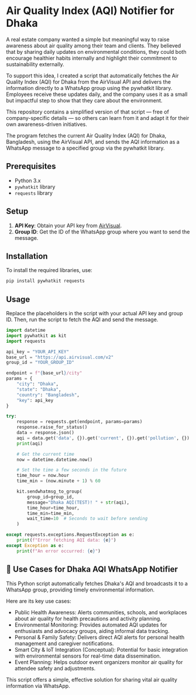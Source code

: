 # Air Quality Index (AQI) Notifier for Dhaka

A real estate company wanted a simple but meaningful way to raise awareness about air quality among their team and clients. They believed that by sharing daily updates on environmental conditions, they could both encourage healthier habits internally and highlight their commitment to sustainability externally.

To support this idea, I created a script that automatically fetches the Air Quality Index (AQI) for Dhaka from the AirVisual API and delivers the information directly to a WhatsApp group using the pywhatkit library. Employees receive these updates daily, and the company uses it as a small but impactful step to show that they care about the environment.

This repository contains a simplified version of that script — free of company-specific details — so others can learn from it and adapt it for their own awareness-driven initiatives.

The program fetches the current Air Quality Index (AQI) for Dhaka, Bangladesh, using the AirVisual API, and sends the AQI information as a WhatsApp message to a specified group via the pywhatkit library.

## Prerequisites

- Python 3.x
- `pywhatkit` library
- `requests` library

## Setup

1. **API Key**: Obtain your API key from [AirVisual](https://www.iqair.com/).
2. **Group ID**: Get the ID of the WhatsApp group where you want to send the message.

## Installation

To install the required libraries, use:

```bash
pip install pywhatkit requests
```

## Usage

Replace the placeholders in the script with your actual API key and group ID. Then, run the script to fetch the AQI and send the message.

```python
import datetime
import pywhatkit as kit
import requests

api_key = "YOUR_API_KEY"
base_url = "https://api.airvisual.com/v2"
group_id = "YOUR_GROUP_ID"

endpoint = f"{base_url}/city"
params = {
    "city": "Dhaka",
    "state": "Dhaka",
    "country": "Bangladesh",
    "key": api_key
}

try:
    response = requests.get(endpoint, params=params)
    response.raise_for_status()
    data = response.json()
    aqi = data.get('data', {}).get('current', {}).get('pollution', {}).get('aqius')
    print(aqi)

    # Get the current time
    now = datetime.datetime.now()

    # Set the time a few seconds in the future
    time_hour = now.hour
    time_min = (now.minute + 1) % 60

    kit.sendwhatmsg_to_group(
        group_id=group_id,
        message="Dhaka AQI(TEST)! " + str(aqi),
        time_hour=time_hour,
        time_min=time_min,
        wait_time=10  # Seconds to wait before sending
    )

except requests.exceptions.RequestException as e:
    print(f"Error fetching AQI data: {e}")
except Exception as e:
    print(f"An error occurred: {e}")
```

## 🚀 Use Cases for Dhaka AQI WhatsApp Notifier
This Python script automatically fetches Dhaka's AQI and broadcasts it to a WhatsApp group, providing timely environmental information.

Here are its key use cases:

* Public Health Awareness: Alerts communities, schools, and workplaces about air quality for health precautions and activity planning.
* Environmental Monitoring: Provides automated AQI updates for enthusiasts and advocacy groups, aiding informal data tracking.
* Personal & Family Safety: Delivers direct AQI alerts for personal health management and caregiver notifications.
* Smart City & IoT Integration (Conceptual): Potential for basic integration with environmental sensors for real-time data dissemination.
* Event Planning: Helps outdoor event organizers monitor air quality for attendee safety and adjustments.

This script offers a simple, effective solution for sharing vital air quality information via WhatsApp.
